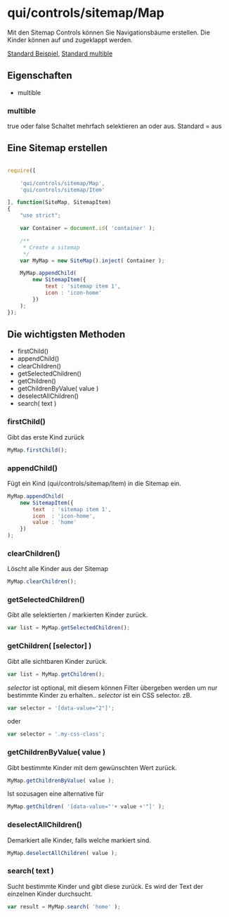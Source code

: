 # qui/controls/sitemap/Map

Mit den Sitemap Controls können Sie Navigationsbäume erstellen. Die Kinder können auf und zugeklappt werden.

[Standard Beispiel](../examples/index.php?file=controls/sitemap/sitemap),
[Standard multible](../examples/index.php?file=controls/sitemap/sitemap_multible)

## Eigenschaften

+ multible

### multible

true oder false
Schaltet mehrfach selektieren an oder aus. Standard = aus

## Eine Sitemap erstellen

```javascript

require([

    'qui/controls/sitemap/Map',
    'qui/controls/sitemap/Item'

], function(SiteMap, SitemapItem)
{
    "use strict";

    var Container = document.id( 'container' );

    /**
     * Create a sitemap
     */
    var MyMap = new SiteMap().inject( Container );

    MyMap.appendChild(
        new SitemapItem({
            text : 'sitemap item 1',
            icon : 'icon-home'
        })
    );
});
```

## Die wichtigsten Methoden

+ firstChild()
+ appendChild()
+ clearChildren()
+ getSelectedChildren()
+ getChildren()
+ getChildrenByValue( value )
+ deselectAllChildren()
+ search( text )


### firstChild()

Gibt das erste Kind zurück


```javascript
MyMap.firstChild();
```

### appendChild()

Fügt ein Kind (qui/controls/sitemap/Item) in die Sitemap ein.

```javascript
MyMap.appendChild(
    new SitemapItem({
        text  : 'sitemap item 1',
        icon  : 'icon-home',
        value : 'home'
    })
);
```


### clearChildren()

Löscht alle Kinder aus der Sitemap

```javascript
MyMap.clearChildren();
```


### getSelectedChildren()

Gibt alle selektierten / markierten Kinder zurück.

```javascript
var list = MyMap.getSelectedChildren();
```

### getChildren( [selector] )

Gibt alle sichtbaren Kinder zurück.

```javascript
var list = MyMap.getChildren();
```

_selector_ ist optional, mit diesem können Filter übergeben werden um nur bestimmte Kinder zu erhalten..
_selector_ ist ein CSS selector. zB.

```javascript
var selector = '[data-value="2"]';
```

oder

```javascript
var selector = '.my-css-class';
```


### getChildrenByValue( value )

Gibt bestimmte Kinder mit dem gewünschten Wert zurück.

```javascript
MyMap.getChildrenByValue( value );
```

Ist sozusagen eine alternative für

```javascript
MyMap.getChildren( '[data-value="'+ value +'"]' );
```


### deselectAllChildren()

Demarkiert alle Kinder, falls welche markiert sind.

```javascript
MyMap.deselectAllChildren( value );
```

### search( text )

Sucht bestimmte Kinder und gibt diese zurück. Es wird der Text der einzelnen Kinder durchsucht.

```javascript
var result = MyMap.search( 'home' );
```
